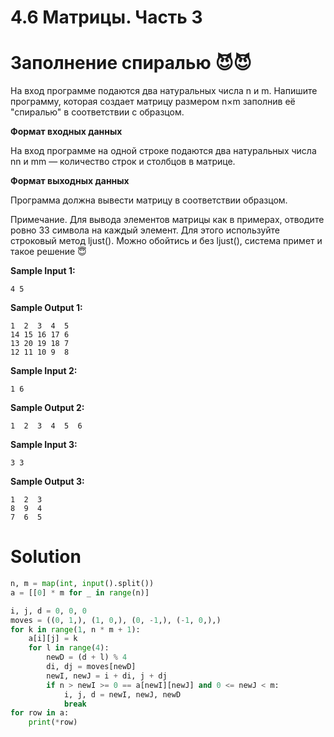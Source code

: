 # 4.6 Матрицы. Часть 3
# Заполнение спиралью 😈😈
На вход программе подаются два натуральных числа n и m. Напишите программу, которая создает матрицу размером n×m заполнив её "спиралью" в соответствии с образцом.

**Формат входных данных**

На вход программе на одной строке подаются два натуральных числа nn и mm — количество строк и столбцов в матрице.

**Формат выходных данных**

Программа должна вывести матрицу в соответствии образцом.

Примечание. Для вывода элементов матрицы как в примерах, отводите ровно 33 символа на каждый элемент. Для этого используйте строковый метод ljust(). Можно обойтись и без ljust(), система примет и такое решение 😇


**Sample Input 1:**
```
4 5
```
**Sample Output 1:**
```
1  2  3  4  5
14 15 16 17 6
13 20 19 18 7
12 11 10 9  8
```
**Sample Input 2:**
```
1 6
```
**Sample Output 2:**
```
1  2  3  4  5  6
```
**Sample Input 3:**
```
3 3
```
**Sample Output 3:**
```
1  2  3
8  9  4
7  6  5
```
# Solution
```python
n, m = map(int, input().split())
a = [[0] * m for _ in range(n)]

i, j, d = 0, 0, 0
moves = ((0, 1,), (1, 0,), (0, -1,), (-1, 0,),)
for k in range(1, n * m + 1):
    a[i][j] = k
    for l in range(4):
        newD = (d + l) % 4
        di, dj = moves[newD]
        newI, newJ = i + di, j + dj
        if n > newI >= 0 == a[newI][newJ] and 0 <= newJ < m:
            i, j, d = newI, newJ, newD
            break
for row in a:
    print(*row)
```